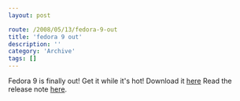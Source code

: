 ```yaml
---
layout: post

route: /2008/05/13/fedora-9-out
title: 'fedora 9 out'
description: ''
category: 'Archive'
tags: []
---
```


Fedora 9 is finally out! Get it while it's hot! Download it
<a class="ph" target="_blank" rel="noopener noreferrer" href="http://fedoraproject.org/en/get-fedora">here</a>
Read the release note
<a class="ph" target="_blank" rel="noopener noreferrer" href="http://fedoraproject.org/en/relnotes">here</a>.
